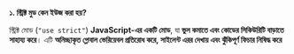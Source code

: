 **১. স্ট্রিক্ট মুড কেন ইউজ করা হয়?**

স্ট্রিক্ট মোড (`"use strict"`) **JavaScript-এর একটি মোড**, যা **ভুল কমাতে এবং কোডের সিকিউরিটি বাড়াতে সাহায্য করে**। এটি **অনিচ্ছাকৃত গ্লোবাল ভেরিয়েবল প্রতিরোধ করে, সাইলেন্ট এরর দেখায় এবং ঝুঁকিপূর্ণ ফিচার নিষিদ্ধ করে**